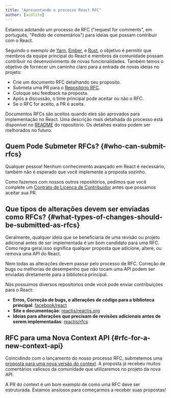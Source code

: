 ```yaml
---
title: "Apresentando o processo React RFC"
author: [acdlite]
---
```


Estamos adotando um processo de RFC ("request for comments", em português, "Pedido de comentários") para ideias que possam contribuir com o React.

Seguindo o exemplo de [Yarn](https://github.com/yarnpkg/rfcs), [Ember](https://github.com/emberjs/rfcs), e [Rust](https://github.com/rust-lang/rfcs), o objetivo é permitir que membros da equipe principal do React e membros da comunidade possam contribuir no desenvolvimento de novas funcionalidades. Também temos o objetivo de fornecer um caminho claro para a entrada de novas ideias no projeto:

- Crie um documento RFC detalhando seu proposito.
- Submeta uma PR para o [Repositório RFC](https://github.com/reactjs/rfcs).
- Coloque seu feedback na proposta.
- Após a discussão, o time principal pode aceitar ou não o RFC.
- Se o RFC for aceito, a PR é aceita.

Documentos RFCs são aceitos quando eles são aprovados para implementação no React. Uma descrição mais detalhada do processo está disponível no  [README](https://github.com/reactjs/rfcs/blob/master/README.md) do repositório. Os detalhes exatos podem ser melhorados no futuro.

## Quem Pode Submeter RFCs? {#who-can-submit-rfcs}

Qualquer pessoa! Nenhum conhecimento avançado em React é necessário, também não é esperado que você implemente a proposta sozinho.

Como fazemos com nossos outros repositórios, pedimos que você complete um [Contrato de Licença de Contribuidor](https://github.com/reactjs/rfcs#contributor-license-agreement-cla) antes que possamos aceitar sua PR.

## Que tipos de alterações devem ser enviadas como RFCs? {#what-types-of-changes-should-be-submitted-as-rfcs}

Geralmente, qualquer ideia que se beneficiaria de uma revisão ou projeto adicional antes de ser implementada é um bom candidato para uma RFC. Como regra geral,isso significa qualquer proposta que adicione, altere, ou remova uma API do React.

Nem todas as alterações devem passar pelo processo de RFC. Correção de bugs ou melhorias de desempenho que não tocam uma API podem ser enviadas diretamente para a biblioteca principal.

Nós possuimos diversos repositorios onde você pode enviar contribuições para o React:
- **Erros, Correção de bugs, e alterações de código para a biblioteca principal**: [facebook/react](https://github.com/facebook/react)
- **Site e documentação**: [reactjs/reactjs.org](https://github.com/reactjs/reactjs.org)
- **Ideias para alterações que precisam de revisões adicionais antes de serem implementadas**: [reactjs/rfcs](https://github.com/reactjs/rfcs)

## RFC para uma Nova Context API {#rfc-for-a-new-context-api}

Coincidindo com o lançamento do nosso processo RFC, submetemos uma [proposta para uma nova versão do context](https://github.com/reactjs/rfcs/pull/2). A proposta já recebeu muitos comentários valiosos da comunidade que utilizaremos no projeto da nova API.

A PR do context é um bom exemplo de como uma RFC deve ser estruturada. Estamos ansiosos para começarmos a receber suas propostas!

